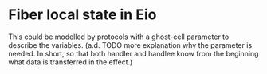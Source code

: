 # Fiber local state in Eio

This could be modelled by protocols with a ghost-cell parameter to describe the variables. (a.d. TODO more explanation why the parameter is needed. In short, so that both handler and handlee know from the beginning what data is transferred in the effect.)
